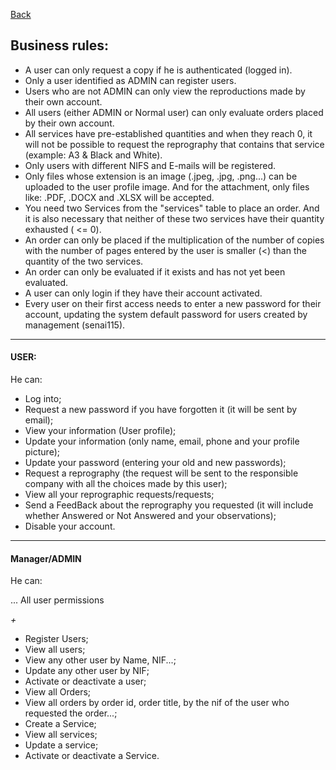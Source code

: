 <a href="https://github.com/Squad-Back-End/reprography-nodejs/blob/master/docs/README-en.md">Back</a>

## Business rules:

- A user can only request a copy if he is authenticated (logged in).
- Only a user identified as ADMIN can register users.
- Users who are not ADMIN can only view the reproductions made by their own account.
- All users (either ADMIN or Normal user) can only evaluate orders placed by their own account.
- All services have pre-established quantities and when they reach 0, it will not be possible to request the reprography that contains that service (example: A3 & Black and White).
- Only users with different NIFS and E-mails will be registered.
- Only files whose extension is an image (.jpeg, .jpg, .png...) can be uploaded to the user profile image. And for the attachment, only files like: .PDF, .DOCX and .XLSX will be accepted.
- You need two Services from the "services" table to place an order. And it is also necessary that neither of these two services have their quantity exhausted ( <= 0).
- An order can only be placed if the multiplication of the number of copies with the number of pages entered by the user is smaller (<) than the quantity of the two services.
- An order can only be evaluated if it exists and has not yet been evaluated.
- A user can only login if they have their account activated.
- Every user on their first access needs to enter a new password for their account, updating the system default password for users created by management (senai115).


___

#### USER:

He can:

- Log into;
- Request a new password if you have forgotten it (it will be sent by email);
- View your information (User profile);
- Update your information (only name, email, phone and your profile picture);
- Update your password (entering your old and new passwords);
- Request a reprography (the request will be sent to the responsible company with all the choices made by this user);
- View all your reprographic requests/requests;
- Send a FeedBack about the reprography you requested (it will include whether Answered or Not Answered and your observations);
- Disable your account.


____

#### Manager/ADMIN

He can:

... All user permissions

 _+_

- Register Users;
- View all users;
- View any other user by Name, NIF...;
- Update any other user by NIF;
- Activate or deactivate a user;
- View all Orders;
- View all orders by order id, order title, by the nif of the user who requested the order...;
- Create a Service;
- View all services;
- Update a service;
- Activate or deactivate a Service.
